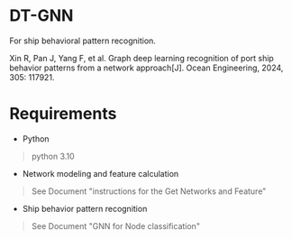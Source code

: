 # DT-GNN
For ship behavioral pattern recognition.

Xin R, Pan J, Yang F, et al. Graph deep learning recognition of port ship behavior patterns from a network approach[J]. Ocean Engineering, 2024, 305: 117921.

# Requirements
* Python
>python 3.10
* Network modeling and feature calculation
>See Document "instructions for the Get Networks and Feature"
* Ship behavior pattern recognition
>See Document "GNN for Node classification"
